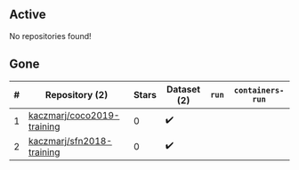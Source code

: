 ## Active
No repositories found!

## Gone
| # | Repository (2) | Stars | Dataset (2) | `run` | `containers-run` |
| --- | --- | --- | --- | --- | --- |
| 1 | [kaczmarj/coco2019-training](https://github.com/kaczmarj/coco2019-training) | 0 | :heavy_check_mark: |  |  |
| 2 | [kaczmarj/sfn2018-training](https://github.com/kaczmarj/sfn2018-training) | 0 | :heavy_check_mark: |  |  |
